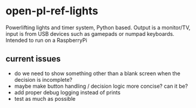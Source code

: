 # open-pl-ref-lights
Powerlifting lights and timer system, Python based.  Output is a monitor/TV, input is from USB devices such as gamepads or numpad keyboards.  Intended to run on a RaspberryPi

## current issues
* do we need to show something other than a blank screen when the decision is incomplete?
* maybe make button handling / decision logic more concise?  can it be?
* add proper debug logging instead of prints
* test as much as possible
